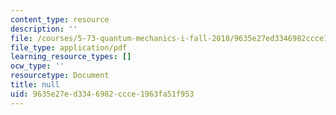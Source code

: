 ```yaml
---
content_type: resource
description: ''
file: /courses/5-73-quantum-mechanics-i-fall-2018/9635e27ed3346982ccce1963fa51f953_MIT5_73F18_Lec24.pdf
file_type: application/pdf
learning_resource_types: []
ocw_type: ''
resourcetype: Document
title: null
uid: 9635e27e-d334-6982-ccce-1963fa51f953
---
```


